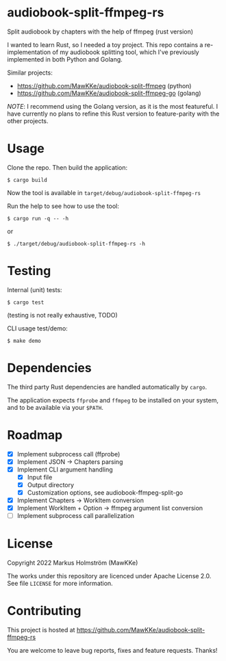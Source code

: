 # audiobook-split-ffmpeg-rs
Split audiobook by chapters with the help of ffmpeg (rust version)

I wanted to learn Rust, so I needed a toy project. This repo contains
a re-implementation of my audiobook splitting tool, which I've previously
implemented in both Python and Golang.


Similar projects:
- https://github.com/MawKKe/audiobook-split-ffmpeg (python)
- https://github.com/MawKKe/audiobook-split-ffmpeg-go (golang)

*NOTE*: I recommend using the Golang version, as it is the most featureful. I have currently no plans to refine this Rust version to feature-parity with the other projects.

# Usage

Clone the repo. Then build the application:

    $ cargo build

Now the tool is available in `target/debug/audiobook-split-ffmpeg-rs`

Run the help to see how to use the tool:

    $ cargo run -q -- -h

or

    $ ./target/debug/audiobook-split-ffmpeg-rs -h

# Testing

Internal (unit) tests:

    $ cargo test

(testing is not really exhaustive, TODO)

CLI usage test/demo:

    $ make demo


# Dependencies

The third party Rust dependencies are handled automatically by `cargo`.

The application expects `ffprobe` and `ffmpeg` to be installed on your system, and
to be available via your `$PATH`.

# Roadmap

- [x] Implement subprocess call (ffprobe)
- [x] Implement JSON -> Chapters parsing
- [x] Implement CLI argument handling
    - [x] Input file
    - [x] Output directory
    - [x] Customization options, see audiobook-ffmpeg-split-go
- [x] Implement Chapters -> WorkItem conversion
- [x] Implement WorkItem + Option -> ffmpeg argument list conversion
- [ ] Implement subprocess call parallelization

# License

Copyright 2022 Markus Holmström (MawKKe)

The works under this repository are licenced under Apache License 2.0.
See file `LICENSE` for more information.

# Contributing

This project is hosted at https://github.com/MawKKe/audiobook-split-ffmpeg-rs

You are welcome to leave bug reports, fixes and feature requests. Thanks!



